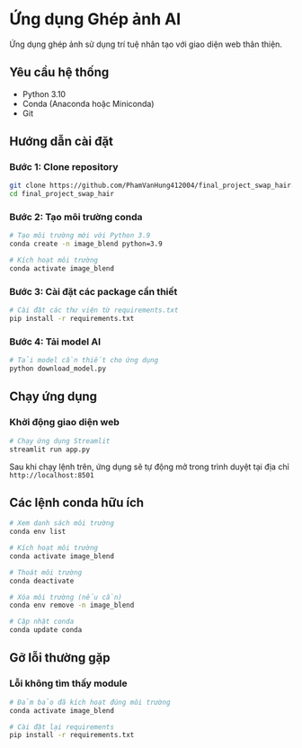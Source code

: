 # Ứng dụng Ghép ảnh AI

Ứng dụng ghép ảnh sử dụng trí tuệ nhân tạo với giao diện web thân thiện.

## Yêu cầu hệ thống

- Python 3.10
- Conda (Anaconda hoặc Miniconda)
- Git

## Hướng dẫn cài đặt

### Bước 1: Clone repository

```bash
git clone https://github.com/PhamVanHung412004/final_project_swap_hair.git
cd final_project_swap_hair
```

### Bước 2: Tạo môi trường conda

```bash
# Tạo môi trường mới với Python 3.9
conda create -n image_blend python=3.9

# Kích hoạt môi trường
conda activate image_blend
```

### Bước 3: Cài đặt các package cần thiết

```bash
# Cài đặt các thư viện từ requirements.txt
pip install -r requirements.txt
```

### Bước 4: Tải model AI

```bash
# Tải model cần thiết cho ứng dụng
python download_model.py
```

## Chạy ứng dụng

### Khởi động giao diện web

```bash
# Chạy ứng dụng Streamlit
streamlit run app.py
```

Sau khi chạy lệnh trên, ứng dụng sẽ tự động mở trong trình duyệt tại địa chỉ `http://localhost:8501`

## Các lệnh conda hữu ích

```bash
# Xem danh sách môi trường
conda env list

# Kích hoạt môi trường
conda activate image_blend

# Thoát môi trường
conda deactivate

# Xóa môi trường (nếu cần)
conda env remove -n image_blend

# Cập nhật conda
conda update conda
```

## Gỡ lỗi thường gặp

### Lỗi không tìm thấy module
```bash
# Đảm bảo đã kích hoạt đúng môi trường
conda activate image_blend

# Cài đặt lại requirements
pip install -r requirements.txt
```